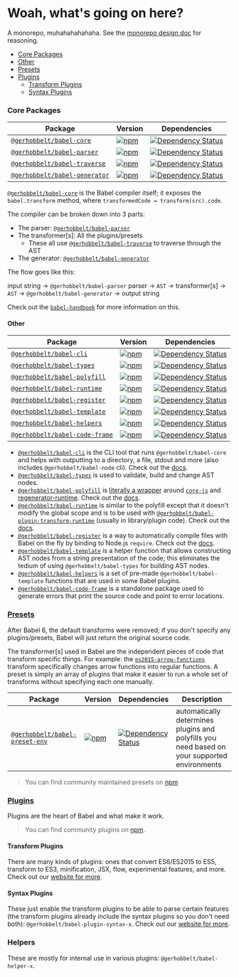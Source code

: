 # Woah, what's going on here?

A monorepo, muhahahahahaha. See the [monorepo design doc](/doc/design/monorepo.md) for reasoning.

- [Core Packages](#core-packages)
- [Other](#other)
- [Presets](#presets)
- [Plugins](#plugins)
  - [Transform Plugins](#transform-plugins)
  - [Syntax Plugins](#syntax-plugins)

### Core Packages

| Package | Version | Dependencies |
|--------|-------|------------|
| [`@gerhobbelt/babel-core`](/packages/babel-core) | [![npm](https://img.shields.io/npm/v/@gerhobbelt/babel-core.svg)](https://www.npmjs.com/package/@gerhobbelt/babel-core) | [![Dependency Status](https://david-dm.org/babel/babel.svg?path=packages/babel-core)](https://david-dm.org/babel/babel?path=packages/babel-core) |
| [`@gerhobbelt/babel-parser`](/packages/babel-parser) | [![npm](https://img.shields.io/npm/v/@gerhobbelt/babel-parser.svg)](https://www.npmjs.com/package/@gerhobbelt/babel-parser) | [![Dependency Status](https://david-dm.org/babel/babel.svg?path=packages/babel-parser)](https://david-dm.org/babel/babel?path=packages/babel-parser) |
| [`@gerhobbelt/babel-traverse`](/packages/babel-traverse) | [![npm](https://img.shields.io/npm/v/@gerhobbelt/babel-traverse.svg)](https://www.npmjs.com/package/@gerhobbelt/babel-traverse) | [![Dependency Status](https://david-dm.org/babel/babel.svg?path=packages/babel-traverse)](https://david-dm.org/babel/babel?path=packages/babel-traverse) |
| [`@gerhobbelt/babel-generator`](/packages/babel-generator) | [![npm](https://img.shields.io/npm/v/@gerhobbelt/babel-generator.svg)](https://www.npmjs.com/package/@gerhobbelt/babel-generator) | [![Dependency Status](https://david-dm.org/babel/babel.svg?path=packages/babel-generator)](https://david-dm.org/babel/babel?path=packages/babel-generator) |

[`@gerhobbelt/babel-core`](/packages/babel-core) is the Babel compiler itself; it exposes the `babel.transform` method, where `transformedCode = transform(src).code`.

The compiler can be broken down into 3 parts:
- The parser: [`@gerhobbelt/babel-parser`](/packages/babel-parser)
- The transformer[s]: All the plugins/presets
  - These all use [`@gerhobbelt/babel-traverse`](/packages/babel-traverse) to traverse through the AST
- The generator: [`@gerhobbelt/babel-generator`](/packages/babel-generator)

The flow goes like this:

input string -> `@gerhobbelt/babel-parser` parser -> `AST` -> transformer[s] -> `AST` -> `@gerhobbelt/babel-generator` -> output string

Check out the [`babel-handbook`](https://github.com/thejameskyle/babel-handbook/blob/master/translations/en/plugin-handbook.md#introduction) for more information on this.

#### Other

| Package | Version | Dependencies |
|--------|-------|------------|
| [`@gerhobbelt/babel-cli`](/packages/babel-cli) | [![npm](https://img.shields.io/npm/v/@gerhobbelt/babel-cli.svg)](https://www.npmjs.com/package/@gerhobbelt/babel-cli) | [![Dependency Status](https://david-dm.org/babel/babel.svg?path=packages/babel-cli)](https://david-dm.org/babel/babel?path=packages/babel-cli) |
| [`@gerhobbelt/babel-types`](/packages/babel-types) | [![npm](https://img.shields.io/npm/v/@gerhobbelt/babel-types.svg)](https://www.npmjs.com/package/@gerhobbelt/babel-types) | [![Dependency Status](https://david-dm.org/babel/babel.svg?path=packages/babel-types)](https://david-dm.org/babel/babel?path=packages/babel-types) |
| [`@gerhobbelt/babel-polyfill`](/packages/babel-polyfill) | [![npm](https://img.shields.io/npm/v/@gerhobbelt/babel-polyfill.svg)](https://www.npmjs.com/package/@gerhobbelt/babel-polyfill) | [![Dependency Status](https://david-dm.org/babel/babel.svg?path=packages/babel-polyfill)](https://david-dm.org/babel/babel?path=packages/babel-polyfill) |
| [`@gerhobbelt/babel-runtime`](/packages/babel-runtime) | [![npm](https://img.shields.io/npm/v/@gerhobbelt/babel-runtime.svg)](https://www.npmjs.com/package/@gerhobbelt/babel-runtime) | [![Dependency Status](https://david-dm.org/babel/babel.svg?path=packages/babel-runtime)](https://david-dm.org/babel/babel?path=packages/babel-runtime) |
| [`@gerhobbelt/babel-register`](/packages/babel-register) | [![npm](https://img.shields.io/npm/v/@gerhobbelt/babel-register.svg)](https://www.npmjs.com/package/@gerhobbelt/babel-register) | [![Dependency Status](https://david-dm.org/babel/babel.svg?path=packages/babel-register)](https://david-dm.org/babel/babel?path=packages/babel-register) |
| [`@gerhobbelt/babel-template`](/packages/babel-template) | [![npm](https://img.shields.io/npm/v/@gerhobbelt/babel-template.svg)](https://www.npmjs.com/package/@gerhobbelt/babel-template) | [![Dependency Status](https://david-dm.org/babel/babel.svg?path=packages/babel-template)](https://david-dm.org/babel/babel?path=packages/babel-template) |
| [`@gerhobbelt/babel-helpers`](/packages/babel-helpers) | [![npm](https://img.shields.io/npm/v/@gerhobbelt/babel-helpers.svg)](https://www.npmjs.com/package/@gerhobbelt/babel-helpers) | [![Dependency Status](https://david-dm.org/babel/babel.svg?path=packages/babel-helpers)](https://david-dm.org/babel/babel?path=packages/babel-helpers) |
| [`@gerhobbelt/babel-code-frame`](/packages/babel-code-frame) | [![npm](https://img.shields.io/npm/v/@gerhobbelt/babel-code-frame.svg)](https://www.npmjs.com/package/@gerhobbelt/babel-code-frame) | [![Dependency Status](https://david-dm.org/babel/babel.svg?path=packages/babel-code-frame)](https://david-dm.org/babel/babel?path=packages/babel-code-frame) |

- [`@gerhobbelt/babel-cli`](/packages/babel-cli) is the CLI tool that runs `@gerhobbelt/babel-core` and helps with outputting to a directory, a file, stdout and more (also includes `@gerhobbelt/babel-node` cli). Check out the [docs](https://babeljs.io/docs/usage/cli/).
- [`@gerhobbelt/babel-types`](/packages/babel-types) is used to validate, build and change AST nodes.
- [`@gerhobbelt/babel-polyfill`](/packages/babel-polyfill) is [literally a wrapper](/packages/babel-polyfill/src/index.js) around [`core-js`](https://github.com/zloirock/core-js) and [regenerator-runtime](https://github.com/facebook/regenerator/tree/master/packages/regenerator-runtime). Check out the [docs](https://babeljs.io/docs/usage/polyfill/).
- [`@gerhobbelt/babel-runtime`](/packages/babel-runtime) is similar to the polyfill except that it doesn't modify the global scope and is to be used with [`@gerhobbelt/babel-plugin-transform-runtime`](/packages/babel-plugin-transform-runtime) (usually in library/plugin code). Check out the [docs](https://babeljs.io/docs/plugins/transform-runtime/).
- [`@gerhobbelt/babel-register`](/packages/babel-register) is a way to automatically compile files with Babel on the fly by binding to Node.js `require`. Check out the [docs](http://babeljs.io/docs/usage/require/).
- [`@gerhobbelt/babel-template`](/packages/babel-template) is a helper function that allows constructing AST nodes from a string presentation of the code; this eliminates the tedium of using `@gerhobbelt/babel-types` for building AST nodes.
- [`@gerhobbelt/babel-helpers`](/packages/babel-helpers) is a set of pre-made `@gerhobbelt/babel-template` functions that are used in some Babel plugins.
- [`@gerhobbelt/babel-code-frame`](/packages/babel-code-frame) is a standalone package used to generate errors that print the source code and point to error locations.

### [Presets](http://babeljs.io/docs/plugins/#presets)

After Babel 6, the default transforms were removed; if you don't specify any plugins/presets, Babel will just return the original source code.

The transformer[s] used in Babel are the independent pieces of code that transform specific things. For example: the [`es2015-arrow-functions`](/packages/babel-plugin-transform-arrow-functions) transform specifically changes arrow functions into regular functions. A preset is simply an array of plugins that make it easier to run a whole set of transforms without specifying each one manually.

| Package | Version | Dependencies | Description |
|--------|-------|------------|---|
| [`@gerhobbelt/babel-preset-env`](/packages/babel-preset-env) | [![npm](https://img.shields.io/npm/v/@gerhobbelt/babel-preset-env.svg)](https://www.npmjs.com/package/@gerhobbelt/babel-preset-env) | [![Dependency Status](https://david-dm.org/babel/babel/status.svg?path=packages/babel-preset-env)](https://david-dm.org/babel/babel?path=packages/babel-preset-env) | automatically determines plugins and polyfills you need based on your supported environments |

> You can find community maintained presets on [npm](https://www.npmjs.com/search?q=babel-preset)

### [Plugins](http://babeljs.io/docs/plugins)

Plugins are the heart of Babel and what make it work.

> You can find community plugins on [npm](https://www.npmjs.com/search?q=babel-plugin).

#### Transform Plugins

There are many kinds of plugins: ones that convert ES6/ES2015 to ES5, transform to ES3, minification, JSX, flow, experimental features, and more. Check out our [website for more](http://babeljs.io/docs/plugins/#transform-plugins).

#### Syntax Plugins

These just enable the transform plugins to be able to parse certain features (the transform plugins already include the syntax plugins so you don't need both): `@gerhobbelt/babel-plugin-syntax-x`. Check out our [website for more](http://babeljs.io/docs/plugins/#syntax-plugins).

### Helpers

These are mostly for internal use in various plugins: `@gerhobbelt/babel-helper-x`.
